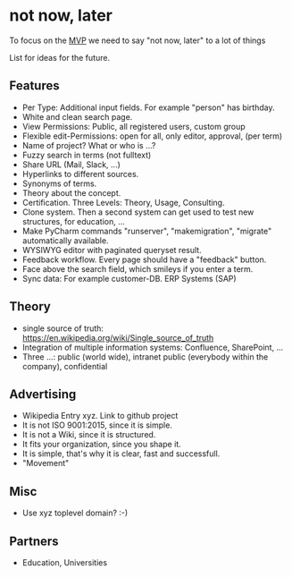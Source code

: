 # not now, later

To focus on the [MVP](https://en.wikipedia.org/wiki/Minimum_viable_product) we 
need to say "not now, later" to a lot of things

List for ideas for the future.

## Features

* Per Type: Additional input fields. For example "person" has birthday. 
* White and clean search page.
* View Permissions: Public, all registered users, custom group
* Flexible edit-Permissions: open for all, only editor, approval, (per term)
* Name of project? What or who is ...?
* Fuzzy search in terms (not fulltext)
* Share URL (Mail, Slack, ...)
* Hyperlinks to different sources.
* Synonyms of terms.
* Theory about the concept.
* Certification. Three Levels: Theory, Usage, Consulting.
* Clone system. Then a second system can get used to test new structures, for education, ...
* Make PyCharm commands "runserver", "makemigration", "migrate" automatically available.
* WYSIWYG editor with paginated queryset result.
* Feedback workflow. Every page should have a "feedback" button.
* Face above the search field, which smileys if you enter a term.
* Sync data: For example customer-DB. ERP Systems (SAP) 

## Theory
* single source of truth: https://en.wikipedia.org/wiki/Single_source_of_truth
* Integration of multiple information systems: Confluence, SharePoint, ...
* Three ...: public (world wide), intranet public (everybody within the company), confidential

## Advertising
* Wikipedia Entry xyz. Link to github project
* It is not ISO 9001:2015, since it is simple.
* It is not a Wiki, since it is structured.
* It fits your organization, since you shape it.
* It is simple, that's why it is clear, fast and successfull.
* "Movement"

## Misc
* Use xyz toplevel domain? :-)

## Partners
* Education, Universities


